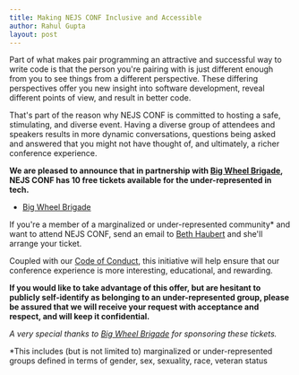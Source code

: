 ```yaml
---
title: Making NEJS CONF Inclusive and Accessible
author: Rahul Gupta
layout: post
---
```


Part of what makes pair programming an attractive and successful way to write code is that the person you're pairing with is just different enough from you to see things from a different perspective.  These differing perspectives offer you new insight into software development, reveal different points of view, and result in better code.

That's part of the reason why NEJS CONF is committed to hosting a safe, stimulating, and diverse event. Having a diverse group of attendees and speakers results in more dynamic conversations, questions being asked and answered that you might not have thought of, and ultimately, a richer conference experience.

**We are pleased to announce that in partnership with [Big Wheel Brigade](http://www.bigwheelbrigade.com), NEJS CONF has 10 free tickets available for the under-represented in tech.**

<ul class="sponsors">
	<li class="sponsor solo icon-sponsor icon-sponsor-bigwheelbrigade"><a href="http://www.bigwheelbrigade.com/">Big Wheel Brigade</a></li>
</ul>

If you're a member of a marginalized or under-represented community* and want to attend NEJS CONF, send an email to [Beth Haubert](mailto:beth@bigwheelbrigade.com) and she'll arrange your ticket.

Coupled with our [Code of Conduct](/2015/code-of-conduct/), this initiative will help ensure that our conference experience is more interesting, educational, and rewarding.

**If you would like to take advantage of this offer, but are hesitant to publicly self-identify as belonging to an under-represented group, please be assured that we will receive your request with acceptance and respect, and will keep it confidential.**

*A very special thanks to [Big Wheel Brigade](http://www.bigwheelbrigade.com) for sponsoring these tickets.*

*This includes (but is not limited to) marginalized or under-represented groups defined in terms of gender, sex, sexuality, race, veteran status